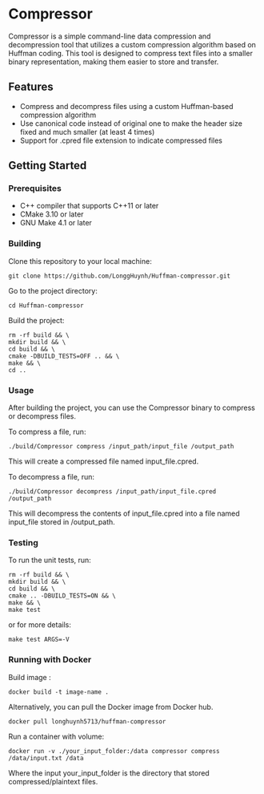 # Compressor
Compressor is a simple command-line data compression and decompression tool that utilizes a custom compression algorithm based on Huffman coding. This tool is designed to compress text files into a smaller binary representation, making them easier to store and transfer.

## Features
- Compress and decompress files using a custom Huffman-based compression algorithm
- Use canonical code instead of original one to make the header size fixed and much smaller (at least 4 times)
- Support for .cpred file extension to indicate compressed files


## Getting Started
### Prerequisites
- C++ compiler that supports C++11 or later 
- CMake 3.10 or later
- GNU Make 4.1 or later

### Building
Clone this repository to your local machine:

``` 
git clone https://github.com/LonggHuynh/Huffman-compressor.git
```

Go to the project directory:
``` 
cd Huffman-compressor 
```





Build the project:

```
rm -rf build && \
mkdir build && \
cd build && \
cmake -DBUILD_TESTS=OFF .. && \
make && \
cd ..
```


### Usage
After building the project, you can use the Compressor binary to compress or decompress files.

To compress a file, run:


```
./build/Compressor compress /input_path/input_file /output_path
```

This will create a compressed file named input_file.cpred.

To decompress a file, run:

```
./build/Compressor decompress /input_path/input_file.cpred /output_path
```

This will decompress the contents of input_file.cpred into a file named input_file stored in /output_path.

### Testing
To run the unit tests, run:
```
rm -rf build && \
mkdir build && \
cd build && \
cmake .. -DBUILD_TESTS=ON && \
make && \
make test
```


or for more details:

```
make test ARGS=-V
```
### Running with Docker
Build image :
```
docker build -t image-name .
```
Alternatively, you can pull the Docker image from Docker hub.

```
docker pull longhuynh5713/huffman-compressor
```

Run a container with volume:

```
docker run -v ./your_input_folder:/data compressor compress /data/input.txt /data
```

Where the input your_input_folder is the directory that stored compressed/plaintext files.


